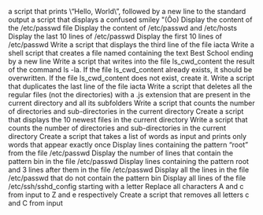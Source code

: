 a script that prints \“Hello, World\”, followed by a new line to the standard output
a script that displays a confused smiley \"(Ôo)
Display the content of the /etc/passwd file
Display the content of /etc/passwd and /etc/hosts
Display the last 10 lines of /etc/passwd
Display the first 10 lines of /etc/passwd
Write a script that displays the third line of the file iacta
Write a shell script that creates a file named containing the text Best School ending by a new line
Write a script that writes into the file ls_cwd_content the result of the command ls -la. If the file ls_cwd_content already exists, it should be overwritten. If the file ls_cwd_content does not exist, create it.
Write a script that duplicates the last line of the file iacta
Write a script that deletes all the regular files (not the directories) with a .js extension that are present in the current directory and all its subfolders
Write a script that counts the number of directories and sub-directories in the current directory
Create a script that displays the 10 newest files in the current directory
Write a script that counts the number of directories and sub-directories in the current directory
Create a script that takes a list of words as input and prints only words that appear exactly once
 Display lines containing the pattern “root” from the file /etc/passwd
 Display the number of lines that contain the pattern bin in the file /etc/passwd
Display lines containing the pattern root and 3 lines after them in the file /etc/passwd
Display all the lines in the file /etc/passwd that do not contain the pattern bin
Display all lines of the file /etc/ssh/sshd_config starting with a letter
Replace all characters A and c from input to Z and e respectively
Create a script that removes all letters c and C from input
